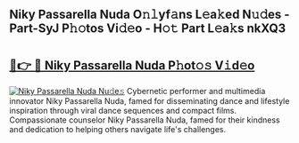 ## Niky Passarella Nuda O𝚗𝚕yf𝚊ns L𝚎a𝚔ed N𝚞𝚍es - Part-SyJ P𝚑𝚘tos Vi𝚍𝚎o - H𝚘𝚝 Part L𝚎a𝚔s nkXQ3

# <h2><a href="http://kf05jv.oniu.top/?m=Niky+Passarella+Nuda">🔗👉 🔴 Niky Passarella Nuda P𝚑ot𝚘𝚜 V𝚒d𝚎o</a></h2>

[![Niky Passarella Nuda Nu𝚍e𝚜](https://i.imgur.com/0qMVB7G.gif)](http://kf05jv.oniu.top/?m=Niky+Passarella+Nuda)
Cybernetic performer and multimedia innovator Niky Passarella Nuda, famed for disseminating dance and lifestyle inspiration through viral dance sequences and compact films. Compassionate counselor Niky Passarella Nuda, famed for their kindness and dedication to helping others navigate life's challenges.  
